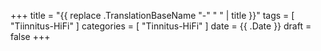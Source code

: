 +++
title      = "{{ replace .TranslationBaseName "-" " " | title }}"
tags       = [ "Tiinnitus-HiFi" ]
categories = [ "Tinnitus-HiFi" ]
date       = {{ .Date }}
draft      = false
+++
